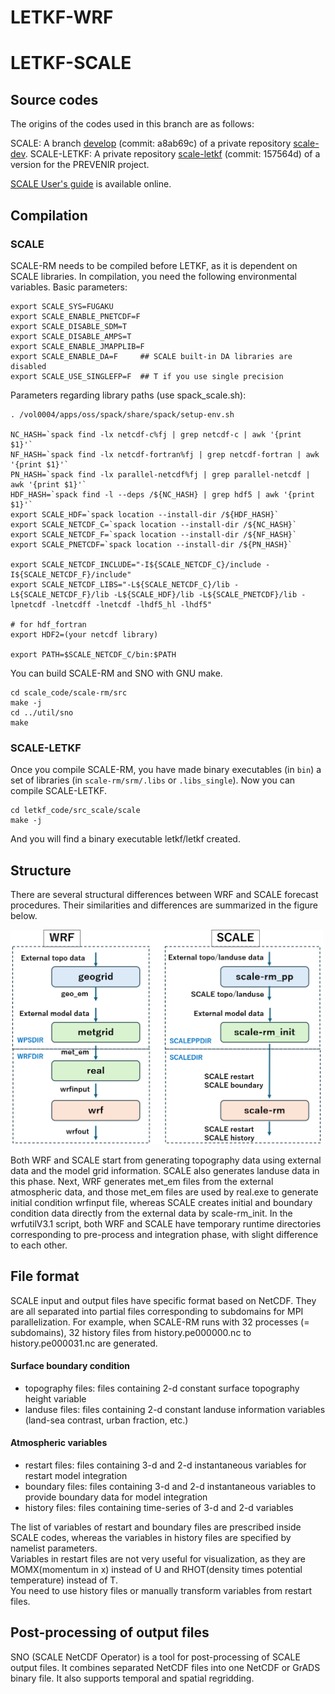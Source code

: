 # LETKF-WRF



# LETKF-SCALE

## Source codes 

The origins of the codes used in this branch are as follows: 

SCALE: A branch [develop](https://github.com/scale-met/scale-dev/tree/develop) (commit: a8ab69c) of a private repository [scale-dev](https://github.com/scale-met/scale-dev).
SCALE-LETKF: A private repository [scale-letkf](https://github.com/SCALE-LETKF-SMN/scale-letkf) (commit: 157564d) of a version for the PREVENIR project. 

[SCALE User's guide](https://scale.riken.jp/archives/scale_users_guide_En.v5.5.4.pdf) is available online.

## Compilation

### SCALE

SCALE-RM needs to be compiled before LETKF, as it is dependent on SCALE libraries. In compilation, you need the following environmental variables. 
Basic parameters: 
```
export SCALE_SYS=FUGAKU
export SCALE_ENABLE_PNETCDF=F
export SCALE_DISABLE_SDM=T
export SCALE_DISABLE_AMPS=T
export SCALE_ENABLE_JMAPPLIB=F
export SCALE_ENABLE_DA=F     ## SCALE built-in DA libraries are disabled   
export SCALE_USE_SINGLEFP=F  ## T if you use single precision

```
Parameters regarding library paths (use spack_scale.sh):  
```
. /vol0004/apps/oss/spack/share/spack/setup-env.sh

NC_HASH=`spack find -lx netcdf-c%fj | grep netcdf-c | awk '{print $1}'`
NF_HASH=`spack find -lx netcdf-fortran%fj | grep netcdf-fortran | awk '{print $1}'`
PN_HASH=`spack find -lx parallel-netcdf%fj | grep parallel-netcdf | awk '{print $1}'`
HDF_HASH=`spack find -l --deps /${NC_HASH} | grep hdf5 | awk '{print $1}'`
export SCALE_HDF=`spack location --install-dir /${HDF_HASH}`
export SCALE_NETCDF_C=`spack location --install-dir /${NC_HASH}`
export SCALE_NETCDF_F=`spack location --install-dir /${NF_HASH}`
export SCALE_PNETCDF=`spack location --install-dir /${PN_HASH}`

export SCALE_NETCDF_INCLUDE="-I${SCALE_NETCDF_C}/include -I${SCALE_NETCDF_F}/include"
export SCALE_NETCDF_LIBS="-L${SCALE_NETCDF_C}/lib -L${SCALE_NETCDF_F}/lib -L${SCALE_HDF}/lib -L${SCALE_PNETCDF}/lib -lpnetcdf -lnetcdff -lnetcdf -lhdf5_hl -lhdf5"

# for hdf_fortran
export HDF2=(your netcdf library)

export PATH=$SCALE_NETCDF_C/bin:$PATH
```

You can build SCALE-RM and SNO with GNU make. 
```
cd scale_code/scale-rm/src
make -j 
cd ../util/sno
make
```

### SCALE-LETKF

Once you compile SCALE-RM, you have made binary executables (in `bin`) a set of libraries (in `scale-rm/srm/.libs` or `.libs_single`). Now you can compile SCALE-LETKF.
```
cd letkf_code/src_scale/scale
make -j
```
And you will find a binary executable letkf/letkf created. 

## Structure

There are several structural differences between WRF and SCALE forecast procedures. Their similarities and differences are summarized in the figure below.   

<img src="workflow_scale_wrf.png" width=500px>  

Both WRF and SCALE start from generating topography data using external data and the model grid information. SCALE also generates landuse data in this phase. Next, WRF generates met_em files from the external atmospheric data, and those met_em files are used by real.exe to generate initial condition wrfinput file, whereas SCALE creates initial and boundary condition data directly from the external data by scale-rm_init. In the wrfutilV3.1 script, both WRF and SCALE have temporary runtime directories corresponding to pre-process and integration phase, with slight difference to each other. 

## File format 

SCALE input and output files have specific format based on NetCDF. They are all separated into partial files corresponding to subdomains for MPI parallelization. For example, when SCALE-RM runs with 32 processes (= subdomains), 32 history files from history.pe000000.nc to history.pe000031.nc are generated.   

#### Surface boundary condition  

- topography files: files containing 2-d constant surface topography height variable  
- landuse files: files containing 2-d constant landuse information variables (land-sea contrast, urban fraction, etc.)

#### Atmospheric variables

- restart files: files containing 3-d and 2-d instantaneous variables for restart model integration 
- boundary files: files containing 3-d and 2-d instantaneous variables to provide boundary data for model integration  
- history files: files containing time-series of 3-d and 2-d variables   

The list of variables of restart and boundary files are prescribed inside SCALE codes, whereas the variables in history files are specified by namelist parameters.  
Variables in restart files are not very useful for visualization, as they are MOMX(momentum in x) instead of U and RHOT(density times potential temperature) instead of T.  
You need to use history files or manually transform variables from restart files.  

## Post-processing of output files  

SNO (SCALE NetCDF Operator) is a tool for post-processing of SCALE output files. It combines separated NetCDF files into one NetCDF or GrADS binary file. It also supports temporal and spatial regridding. 


